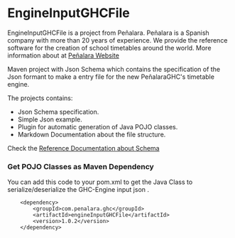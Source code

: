 # EngineInputGHCFile

EngineInputGHCFile is a project from Peñalara.  Peñalara is a Spanish company with more than 20 years of experience. We provide the reference software for the creation of school timetables around the world. More information about at [Peñalara Website](https://www.penalara.com)

Maven project with Json Schema which contains the specification of the Json formant to make a entry file for the new PeñalaraGHC's timetable engine.

The projects contains:

 -   Json Schema specification.
 - Simple Json example.
 - Plugin for automatic generation of Java POJO classes.
 - Markdown Documentation about the file structure.





Check the [Reference Documentation about Schema](schema-doc/README.md)

### Get POJO Classes as Maven Dependency

You can add this code to your pom.xml to get the Java Class to serialize/deserialize the GHC-Engine input json .

        <dependency>
        	<groupId>com.penalara.ghc</groupId>
        	<artifactId>engineInputGHCFile</artifactId>
        	<version>1.0.2</version>
        </dependency>

